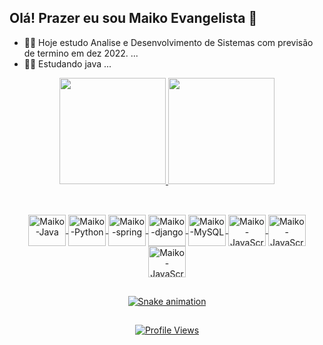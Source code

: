 ## Olá! Prazer eu sou Maiko Evangelista 👋

- 🧑‍🎓 Hoje estudo Analise e Desenvolvimento de Sistemas com previsão de termino em dez 2022. ...
- 💪🌱 Estudando java ...

<div align="center">
  <a href="https://github.com/maikoevangelista">
  <img height="170em" src="https://github-readme-stats.vercel.app/api?username=maikoevangelista&show_icons=true&theme=drark&include_all_commits=true&count_private=true"/>
  <img height="170em" src="https://github-readme-stats.vercel.app/api/top-langs/?username=maikoevangelista&layout=compact&langs_count=7&theme=drark"/>
</div>
  
  ##
  
  <div align="center"
  <div style="display: inline_block"><br>
  <img align="center" alt="Maiko-Java" height="50" width="60" src="https://cdn.jsdelivr.net/gh/devicons/devicon/icons/java/java-plain-wordmark.svg">
  <img align="center" alt="Maiko-Python" height="50" width="60" src="https://cdn.jsdelivr.net/gh/devicons/devicon/icons/python/python-original-wordmark.svg">
  <img align="center" alt="Maiko-spring" height="50" width="60" src="https://cdn.jsdelivr.net/gh/devicons/devicon/icons/spring/spring-original-wordmark.svg">
  <img align="center" alt="Maiko-django" height="50" width="60" src="https://cdn.jsdelivr.net/gh/devicons/devicon/icons/django/django-line.svg">
  <img align="center" alt="Maiko-MySQL" height="50" width="60" src="https://cdn.jsdelivr.net/gh/devicons/devicon/icons/mysql/mysql-plain-wordmark.svg">
  <img align="center" alt="Maiko-JavaScript" height="50" width="60" src="https://cdn.jsdelivr.net/gh/devicons/devicon/icons/javascript/javascript-original.svg">
  <img align="center" alt="Maiko-JavaScript" height="50" width="60" src="https://cdn.jsdelivr.net/gh/devicons/devicon/icons/html5/html5-plain-wordmark.svg">
   <img align="center" alt="Maiko-JavaScript" height="50" width="60" src="https://cdn.jsdelivr.net/gh/devicons/devicon/icons/css3/css3-plain-wordmark.svg">
  </div>                                                                  
  
  ##  
  
<div align="center">
  
  ![Snake animation](https://github.com/maikoevangelista/maikoevangelista/blob/output/github-contribution-grid-snake.svg)
  
  ##
  
  ![Profile Views](http://estruyf-github.azurewebsites.net/api/VisitorHit?user=maikoevangelista&repo=maikoevangelista&countColorcountColor)

  
</div>
